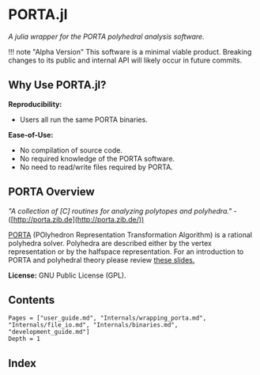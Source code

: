 # PORTA.jl

*A julia wrapper for the PORTA polyhedral analysis software.*

!!! note "Alpha Version"
    This software is a minimal viable product. Breaking changes to its
    public and internal API will likely occur in future commits.  

## Why Use PORTA.jl?

**Reproducibility:**
* Users all run the same PORTA binaries.

**Ease-of-Use:**
* No compilation of source code.
* No required knowledge of the PORTA software.
* No need to read/write files required by PORTA.

## PORTA Overview

*"A collection of [C] routines for analyzing polytopes and polyhedra."* -([http://porta.zib.de](http://porta.zib.de/))

[PORTA](http://porta.zib.de/) (POlyhedron Representation Transformation Algorithm) is a rational polyhedra solver.
Polyhedra are described either by the vertex representation or by the halfspace representation.
For an introduction to PORTA and polyhedral theory please review [these slides.](http://co-at-work.zib.de/berlin2009/downloads/2009-09-22/2009-09-22-0900-CR-AW-Introduction-Porta-Polymake.pdf)

**License:** GNU Public License (GPL).

## Contents

```@contents
Pages = ["user_guide.md", "Internals/wrapping_porta.md", "Internals/file_io.md", "Internals/binaries.md", "development_guide.md"]
Depth = 1
```

## Index

```@index
```
